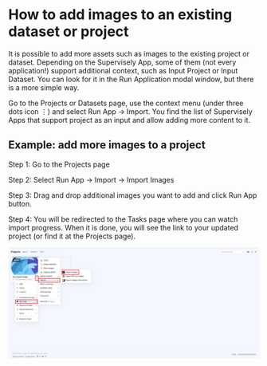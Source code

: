 # How to add images to an existing dataset or project
It is possible to add more assets such as images to the existing project or dataset. Depending on the Supervisely App, some of them (not every application!) support additional context, such as Input Project or Input Dataset. You can look for it in the Run Application modal window, but there is a more simple way.

Go to the Projects or Datasets page, use the context menu (under three dots icon ⋮) and select Run App → Import. You find the list of Supervisely Apps that support project as an input and allow adding more content to it.

## Example: add more images to a project

Step 1: Go to the Projects page

Step 2: Select Run App → Import → Import Images

Step 3: Drag and drop additional images you want to add and click Run App button.

Step 4: You will be redirected to the Tasks page where you can watch import progress. When it is done, you will see the link to your updated project (or find it at the Projects page).

![](import-existing.png)